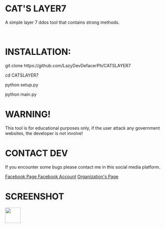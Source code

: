 

<h1>CAT'S LAYER7</h1>
<p>A simple layer 7 ddos tool that contains strong methods.</p>
<br>
<h1>INSTALLATION: </h1>
<p>git clone https://github.com/LazyDevDefacerPh/CATSLAYER7</p>
<p>cd CATSLAYER7</p>
<p>python setup.py</p>
<p>python main.py</p>
<h1>WARNING!</h1>
<p>This tool is for educational purposes only, if the user attack any government websites, the developer is not involve!</p>
<h1>CONTACT DEV</h1>
<p>If you encounter some bugs please contact me in this social media platform.</p>
<a href="https://www.facebook.com/profile.php?id=61554099692087"> Facebook Page </a>
<a href="https://www.facebook.com/profile.php?id=100095071557853"> Facebook Account</a>
<a href="https://www.facebook.com/search/top?q=defacerph"> Organization's Page</a>
<h1>SCREENSHOT</h1>
<img src="https://e.top4top.io/p_2937d0fl01.png)https://e.top4top.io/p_2937d0fl01.png" height="50px" width="50px">
